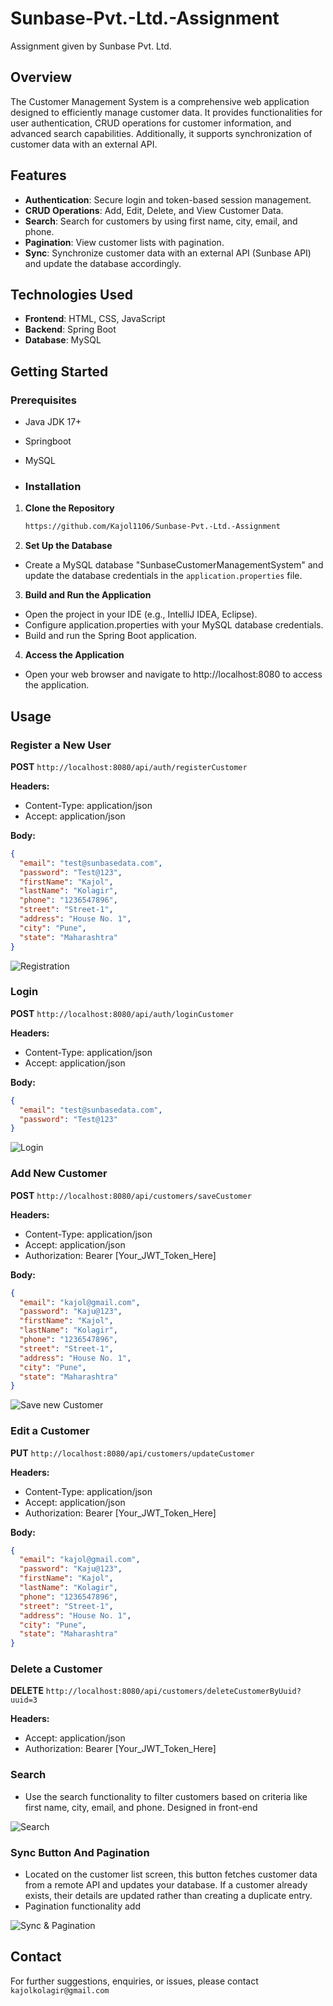 # Sunbase-Pvt.-Ltd.-Assignment
Assignment given by Sunbase Pvt. Ltd.

## Overview

The Customer Management System is a comprehensive web application designed to efficiently manage customer data. It provides functionalities for user authentication, CRUD operations for customer information, and advanced search capabilities. Additionally, it supports synchronization of customer data with an external API.

## Features

- **Authentication**: Secure login and token-based session management.
- **CRUD Operations**: Add, Edit, Delete, and View Customer Data.
- **Search**: Search for customers by using first name, city, email, and phone.
- **Pagination**: View customer lists with pagination.
- **Sync**: Synchronize customer data with an external API (Sunbase API) and update the database accordingly.

## Technologies Used

- **Frontend**: HTML, CSS, JavaScript
- **Backend**: Spring Boot
- **Database**: MySQL

## Getting Started

### Prerequisites

- Java JDK 17+
- Springboot
- MySQL

- ### Installation

1. **Clone the Repository**

   ```bash
   https://github.com/Kajol1106/Sunbase-Pvt.-Ltd.-Assignment
2. **Set Up the Database**
- Create a MySQL database "SunbaseCustomerManagementSystem" and update the database credentials in the `application.properties` file.

3. **Build and Run the Application**

- Open the project in your IDE (e.g., IntelliJ IDEA, Eclipse).
- Configure application.properties with your MySQL database credentials.
- Build and run the Spring Boot application.

4. **Access the Application**
- Open your web browser and navigate to http://localhost:8080 to access the application.

## Usage
### Register a New User

**POST** `http://localhost:8080/api/auth/registerCustomer`

**Headers:**
- Content-Type: application/json
- Accept: application/json

**Body:**
```json
{
  "email": "test@sunbasedata.com",
  "password": "Test@123",
  "firstName": "Kajol",
  "lastName": "Kolagir",
  "phone": "1236547896",
  "street": "Street-1",
  "address": "House No. 1",
  "city": "Pune",
  "state": "Maharashtra"
}
```
![Registration](/SunbaseCustomerManagementSystem/src/main/resources/static/images/Registration.png)

### Login
**POST** `http://localhost:8080/api/auth/loginCustomer`

**Headers:**
- Content-Type: application/json
- Accept: application/json

**Body:**
```json
{
  "email": "test@sunbasedata.com",
  "password": "Test@123"
}
```
![Login](/SunbaseCustomerManagementSystem/src/main/resources/static/images/Login.png)

### Add New Customer

**POST** `http://localhost:8080/api/customers/saveCustomer`

**Headers:**
- Content-Type: application/json
- Accept: application/json
- Authorization: Bearer [Your_JWT_Token_Here]

**Body:**
```json
{
  "email": "kajol@gmail.com",
  "password": "Kaju@123",
  "firstName": "Kajol",
  "lastName": "Kolagir",
  "phone": "1236547896",
  "street": "Street-1",
  "address": "House No. 1",
  "city": "Pune",
  "state": "Maharashtra"
}
```
![Save new Customer](SunbaseCustomerManagementSystem/src/main/resources/static/images/add%20customer.png)

### Edit a Customer

**PUT** `http://localhost:8080/api/customers/updateCustomer`

**Headers:**
- Content-Type: application/json
- Accept: application/json
- Authorization: Bearer [Your_JWT_Token_Here]

**Body:**
```json
{
  "email": "kajol@gmail.com",
  "password": "Kaju@123",
  "firstName": "Kajol",
  "lastName": "Kolagir",
  "phone": "1236547896",
  "street": "Street-1",
  "address": "House No. 1",
  "city": "Pune",
  "state": "Maharashtra"
}
```

### Delete a Customer

**DELETE** `http://localhost:8080/api/customers/deleteCustomerByUuid?uuid=3`

**Headers:**
- Accept: application/json
- Authorization: Bearer [Your_JWT_Token_Here]


### Search
- Use the search functionality to filter customers based on criteria like first name, city, email, and phone. Designed in front-end

![Search](SunbaseCustomerManagementSystem/src/main/resources/static/images/Search.png)

### Sync Button And Pagination
- Located on the customer list screen, this button fetches customer data from a remote API and updates your database. If a customer already exists, their details are updated rather than creating a duplicate entry.
- Pagination functionality add

![Sync & Pagination](SunbaseCustomerManagementSystem/src/main/resources/static/images/after%20sync.png)

## Contact
For further suggestions, enquiries, or issues, please contact `kajolkolagir@gmail.com`
